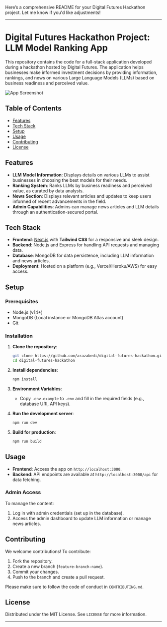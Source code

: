 Here’s a comprehensive README for your Digital Futures Hackathon project. Let me know if you'd like adjustments!

---

# Digital Futures Hackathon Project: LLM Model Ranking App

This repository contains the code for a full-stack application developed during a hackathon hosted by Digital Futures. The application helps businesses make informed investment decisions by providing information, rankings, and news on various Large Language Models (LLMs) based on business readiness and perceived value.

![App Screenshot](screenshot.png) <!-- Optional: Replace this with an actual image if available -->

## Table of Contents

- [Features](#features)
- [Tech Stack](#tech-stack)
- [Setup](#setup)
- [Usage](#usage)
- [Contributing](#contributing)
- [License](#license)

## Features

- **LLM Model Information**: Displays details on various LLMs to assist businesses in choosing the best models for their needs.
- **Ranking System**: Ranks LLMs by business readiness and perceived value, as curated by data analysts.
- **News Section**: Displays relevant articles and updates to keep users informed of recent advancements in the field.
- **Admin Capabilities**: Admins can manage news articles and LLM details through an authentication-secured portal.

## Tech Stack

- **Frontend**: [Next.js](https://nextjs.org/) with **Tailwind CSS** for a responsive and sleek design.
- **Backend**: Node.js and Express for handling API requests and managing data.
- **Database**: MongoDB for data persistence, including LLM information and news articles.
- **Deployment**: Hosted on a platform (e.g., Vercel/Heroku/AWS) for easy access.

## Setup

### Prerequisites

- Node.js (v14+)
- MongoDB (Local instance or MongoDB Atlas account)
- Git

### Installation

1. **Clone the repository**:
   ```bash
   git clone https://github.com/arazabedi/digital-futures-hackathon.git
   cd digital-futures-hackathon
   ```

2. **Install dependencies**:
   ```bash
   npm install
   ```

3. **Environment Variables**: 
   - Copy `.env.example` to `.env` and fill in the required fields (e.g., database URI, API keys).

4. **Run the development server**:
   ```bash
   npm run dev
   ```

5. **Build for production**:
   ```bash
   npm run build
   ```

## Usage

- **Frontend**: Access the app on `http://localhost:3000`.
- **Backend**: API endpoints are available at `http://localhost:3000/api` for data fetching.
  
### Admin Access
To manage the content:
1. Log in with admin credentials (set up in the database).
2. Access the admin dashboard to update LLM information or manage news articles.

## Contributing

We welcome contributions! To contribute:
1. Fork the repository.
2. Create a new branch (`feature-branch-name`).
3. Commit your changes.
4. Push to the branch and create a pull request.

Please make sure to follow the code of conduct in `CONTRIBUTING.md`.

## License

Distributed under the MIT License. See `LICENSE` for more information.

---

